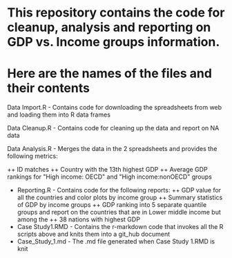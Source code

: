 # This repository contains the code for cleanup, analysis and reporting on GDP vs. Income groups information.
# Here are the names of the files and their contents

  Data Import.R   - Contains code for downloading the spreadsheets from web and loading them into R data frames
  
  Data Cleanup.R  - Contains code for cleaning up the data and report on NA data
  
  Data Analysis.R - Merges the data in the 2 spreadsheets and provides the following metrics:
  
++                   ID matches 
++                   Country with the 13th highest GDP
++                   Average GDP rankings for "High income: OECD" and "High income:nonOECD" groups
+  Reporting.R     - Contains code for the following reports:
++                   GDP value for all the countries and color plots by income group
++                   Summary statistics of GDP by income groups
++                   GDP ranking into 5 separate quantile groups and report on the countries that are in Lower middle income but among the
++                   38 nations with highest GDP
+ Case Study1.RMD  - Contains the r-markdown code that invokes all the R scripts above and knits them into a git_hub document
+ Case_Study_1.md  - The .md file generated when Case Study 1.RMD is knit
